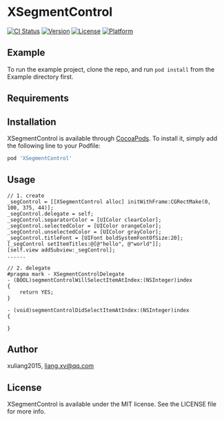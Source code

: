 # XSegmentControl

[![CI Status](http://img.shields.io/travis/xuliang2015/XSegmentControl.svg?style=flat)](https://travis-ci.org/xuliang2015/XSegmentControl)
[![Version](https://img.shields.io/cocoapods/v/XSegmentControl.svg?style=flat)](http://cocoapods.org/pods/XSegmentControl)
[![License](https://img.shields.io/cocoapods/l/XSegmentControl.svg?style=flat)](http://cocoapods.org/pods/XSegmentControl)
[![Platform](https://img.shields.io/cocoapods/p/XSegmentControl.svg?style=flat)](http://cocoapods.org/pods/XSegmentControl)

## Example

To run the example project, clone the repo, and run `pod install` from the Example directory first.

## Requirements

## Installation

XSegmentControl is available through [CocoaPods](http://cocoapods.org). To install
it, simply add the following line to your Podfile:

```ruby
pod 'XSegmentControl'
```

## Usage

```
// 1. create
_segControl = [[XSegmentControl alloc] initWithFrame:CGRectMake(0, 100, 375, 44)];
_segControl.delegate = self;
_segControl.separatorColor = [UIColor clearColor];
_segControl.selectedColor = [UIColor orangeColor];
_segControl.unselectedColor = [UIColor grayColor];
_segControl.titleFont = [UIFont boldSystemFontOfSize:20];
[_segControl setItemTitles:@[@"hello", @"world"]];
[self.view addSubview:_segControl];
......

// 2. delegate
#pragma mark - XSegmentControlDelegate
- (BOOL)segmentControlWillSelectItemAtIndex:(NSInteger)index
{
    return YES;
}

- (void)segmentControlDidSelectItemAtIndex:(NSInteger)index
{
    
}
```

## Author

xuliang2015, liang.xv@qq.com

## License

XSegmentControl is available under the MIT license. See the LICENSE file for more info.
